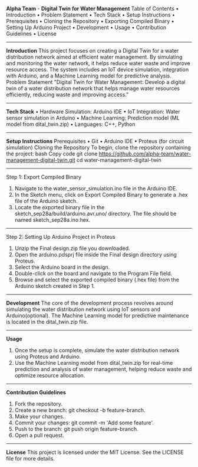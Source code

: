 **Alpha Team** - **Digital Twin for Water Management**
Table of Contents
  •	Introduction
  •	Problem Statement
  •	Tech Stack
  •	Setup Instructions
  •	Prerequisites
  •	Cloning the Repository
  •	Exporting Compiled Binary
  •	Setting Up Arduino Project
  •	Development
  •	Usage
  •	Contribution Guidelines
  •	License

________________________________________
**Introduction**
This project focuses on creating a Digital Twin for a water distribution network aimed at efficient water management. By simulating and monitoring the water network, it helps reduce water waste and improve resource access. The system includes an IoT device simulation, integration with Arduino, and a Machine Learning model for predictive analysis.
Problem Statement
"Digital Twin for Water Management: Develop a digital twin of a water distribution network that helps manage water resources efficiently, reducing waste and improving access."
________________________________________
**Tech Stack**
•	Hardware Simulation: Arduino IDE
•	IoT Integration: Water sensor simulation in Arduino
•	Machine Learning: Prediction model (ML model from dital_twin.zip)
•	Languages: C++, Python
________________________________________
**Setup Instructions**
Prerequisites
•	Git
•	Arduino IDE
•	Proteus (for circuit simulation)
Cloning the Repository
To begin, clone the repository containing the project:
bash
Copy code
git clone https://github.com/alpha-team/water-management-digital-twin.git
cd water-management-digital-twin
________________________________________
Step 1: Export Compiled Binary
1.	Navigate to the water_sensor_simulation.ino file in the Arduino IDE.
2.	In the Sketch menu, click on Export Compiled Binary to generate a .hex file of the Arduino sketch.
3.	Locate the exported binary file in the sketch_sep28a/build/arduino.avr.uno/ directory. The file should be named sketch_sep28a.ino.hex.
________________________________________
Step 2: Setting Up Arduino Project in Proteus
1.	Unzip the Final design.zip file you downloaded.
2.	Open the arduino.pdsprj file inside the Final design directory using Proteus.
3.	Select the Arduino board in the design.
4.	Double-click on the board and navigate to the Program File field.
5.	Browse and select the exported compiled binary (.hex file) from the Arduino sketch created in Step 1.
________________________________________
**Development**
The core of the development process revolves around simulating the water distribution network using IoT sensors and Arduino(optional). The Machine Learning model for predictive maintenance is located in the dital_twin.zip file.
________________________________________
**Usage**
1.	Once the setup is complete, simulate the water distribution network using Proteus and Arduino.
2.	Use the Machine Learning model from dital_twin.zip for real-time prediction and analysis of water management, helping reduce waste and optimize resource allocation.
________________________________________
**Contribution Guidelines**
1.	Fork the repository.
2.	Create a new branch: git checkout -b feature-branch.
3.	Make your changes.
4.	Commit your changes: git commit -m 'Add some feature'.
5.	Push to the branch: git push origin feature-branch.
6.	Open a pull request.
________________________________________
**License**
This project is licensed under the MIT License. See the LICENSE file for more details.

